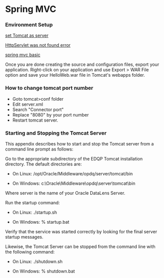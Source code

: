 # Spring MVC

### Environment Setup

[set Tomcat as server](http://javahonk.com/javax-servlet-http-httpservlet-was-not-found-on-the-java-build-path/)

[HttpServlet was not found error](http://howtodoinjava.com/tools/eclipse/solved-the-superclass-javax-servlet-http-httpservlet-was-not-found-on-the-java-build-path-in-eclipse/)

[spring mvc basic](https://www.tutorialspoint.com/spring/spring_mvc_hello_world_example.htm)

Once you are done creating the source and configuration files, export your application. 
Right-click on your application and use Export > WAR File option and save your HelloWeb.war file in Tomcat's webapps folder.

### How to change tomcat port number

- Goto tomcat>conf folder
- Edit server.xml
- Search "Connector port"
- Replace "8080" by your port number
- Restart tomcat server.

### Starting and Stopping the Tomcat Server

This appendix describes how to start and stop the Tomcat server from a command line prompt as follows:

Go to the appropriate subdirectory of the EDQP Tomcat installation directory. The default directories are:

- On Linux: /opt/Oracle/Middleware/opdq/server/tomcat/bin

- On Windows: c:\Oracle\Middleware\opdq\server\tomcat\bin

Where server is the name of your Oracle DataLens Server.

Run the startup command:

- On Linux: ./startup.sh

- On Windows: % startup.bat

Verify that the service was started correctly by looking for the final server startup messages.

Likewise, the Tomcat Server can be stopped from the command line with the following command:

- On Linux: ./shutdown.sh

- On Windows: % shutdown.bat
